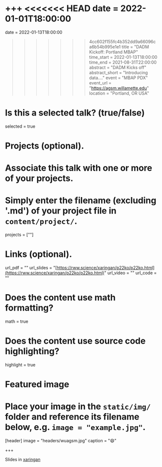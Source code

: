 +++ 
<<<<<<< HEAD
date = 2022-01-01T18:00:00 
=======
date = 2022-01-13T18:00:00 
>>>>>>> 4cc602f155fc4b352dd9a66096ca6b54b995e1e1
title = "DADM Kickoff: Portland MBAP" 
time_start = 2022-01-13T18:00:00
time_end = 2021-08-31T22:00:00 
abstract = "DADM Kicks off"
abstract_short = "Introducing data...." 
event = "MBAP PDX" 
event_url = "<https://agsm.willamette.edu>" 
location = "Portland, OR USA"

# Is this a selected talk? (true/false)

selected = true

# Projects (optional).

# Associate this talk with one or more of your projects.

# Simply enter the filename (excluding '.md') of your project file in `content/project/`.

projects = [""]

# Links (optional).

url_pdf = "" 
url_slides = "[https://rww.science/xaringan/p22ko/p22ko.html](https://rww.science/xaringan/p22ko/p22ko.html)"
url_video = "" 
url_code = ""

# Does the content use math formatting?

math = true

# Does the content use source code highlighting?

highlight = true

# Featured image

# Place your image in the `static/img/` folder and reference its filename below, e.g. `image = "example.jpg"`.

[header] 
image = "headers/wuagsm.jpg" 
caption = ":smile:"

+++

Slides in [xaringan](https://rww.science/xaringan/p22ko/p22ko.html)
